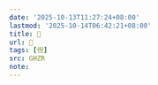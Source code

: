 ```yaml
---
date: '2025-10-13T11:27:24+08:00'
lastmod: '2025-10-14T06:42:21+08:00'
title: 󰗠
url: 󰗠
tags: [但]
src: GHZR
note:
---
```


